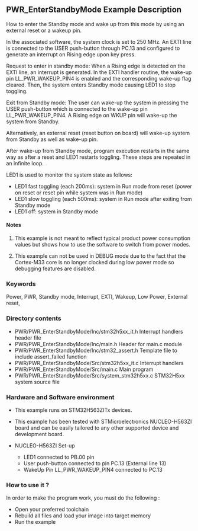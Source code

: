 ﻿## <b>PWR_EnterStandbyMode Example Description</b>

How to enter the Standby mode and wake up from this mode by using an external
reset or a wakeup pin.

In the associated software, the system clock is set to 250 MHz.
An EXTI line is connected to the USER push-button through PC.13 and configured to generate an
interrupt on Rising edge upon key press.

Request to enter in standby mode:
When a Rising edge is detected on the EXTI line, an interrupt is generated.
In the EXTI handler routine, the wake-up pin LL_PWR_WAKEUP_PIN4 is enabled and the
corresponding wake-up flag cleared. Then, the system enters Standby mode causing
LED1 to stop toggling.

Exit from Standby mode:
The user can wake-up the system in pressing the USER push-button which is
connected to the wake-up pin LL_PWR_WAKEUP_PIN4.
A Rising edge on WKUP pin will wake-up the system from Standby.

Alternatively, an external reset (reset button on board) will wake-up system from Standby
as well as wake-up pin.

After wake-up from Standby mode, program execution restarts in the same way as
after a reset and LED1 restarts toggling.
These steps are repeated in an infinite loop.

LED1 is used to monitor the system state as follows:

 - LED1 fast toggling (each 200ms): system in Run mode from reset (power on reset or reset pin while system was in Run mode)
 - LED1 slow toggling (each 500ms): system in Run mode after exiting from Standby mode
 - LED1 off: system in Standby mode


#### <b>Notes</b>

 1. This example is not meant to reflect typical product power consumption
    values but shows how to use the software to switch from power modes.

 2. This example can not be used in DEBUG mode due to the fact
    that the Cortex-M33 core is no longer clocked during low power mode
    so debugging features are disabled.


### <b>Keywords</b>

Power, PWR, Standby mode, Interrupt, EXTI, Wakeup, Low Power, External reset,

### <b>Directory contents</b>

  - PWR/PWR_EnterStandbyMode/Inc/stm32h5xx_it.h          Interrupt handlers header file
  - PWR/PWR_EnterStandbyMode/Inc/main.h                  Header for main.c module
  - PWR/PWR_EnterStandbyMode/Inc/stm32_assert.h          Template file to include assert_failed function
  - PWR/PWR_EnterStandbyMode/Src/stm32h5xx_it.c          Interrupt handlers
  - PWR/PWR_EnterStandbyMode/Src/main.c                  Main program
  - PWR/PWR_EnterStandbyMode/Src/system_stm32h5xx.c      STM32H5xx system source file

### <b>Hardware and Software environment</b>

  - This example runs on STM32H563ZITx devices.

  - This example has been tested with STMicroelectronics NUCLEO-H563ZI
    board and can be easily tailored to any other supported device
    and development board.

  - NUCLEO-H563ZI Set-up
    - LED1 connected to PB.00 pin
    - User push-button connected to pin PC.13 (External line 13)
    - WakeUp Pin LL_PWR_WAKEUP_PIN4 connected to PC.13

### <b>How to use it ?</b>

In order to make the program work, you must do the following :

 - Open your preferred toolchain
 - Rebuild all files and load your image into target memory
 - Run the example

